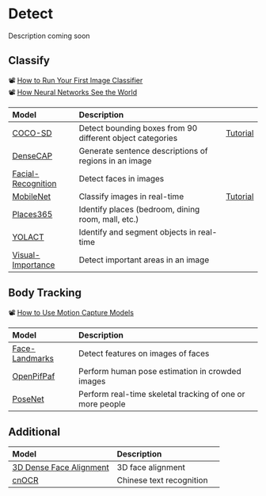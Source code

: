 # Detect

Description coming soon 

## Classify
📽 [How to Run Your First Image Classifier](https://www.youtube.com/watch?v=yoJWVSL1ST4)<br>
📽 [How Neural Networks See the World](https://www.youtube.com/watch?v=MElaCVugavw)

| Model | Description |  |
| :--- | :---| :--- |
| [COCO-SD](https://open-app.runwayml.com/?model=runway/coco-ssd) | Detect bounding boxes from 90 different object categories | [Tutorial](tutorials/tutorial_cocossd.md) |
| [DenseCAP](https://open-app.runwayml.com/?model=genekogan/densecap) | Generate sentence descriptions of regions in an image | |
| [Facial-Recognition](https://open-app.runwayml.com/?model=runway/face-recognition) | Detect faces in images | |
| [MobileNet](https://open-app.runwayml.com/?model=runway/mobilenet) | Classify images in real-time | [Tutorial](tutorials/tutorial_mobilenet.md) | 
| [Places365](https://open-app.runwayml.com/?model=matthewbay/places365) | Identify places (bedroom, dining room, mall, etc.)| |
| [YOLACT](https://open-app.runwayml.com/?model=zaid/yolact) | Identify and segment objects in real-time | |
| [Visual-Importance](https://open-app.runwayml.com/?model=runway/visual-importance) | Detect important areas in an image | |


## Body Tracking
📽 [How to Use Motion Capture Models](https://www.youtube.com/watch?v=3q-HUG3C6IE)

| Model | Description |  |
| :--- | :---| :--- |
| [Face-Landmarks](https://open-app.runwayml.com/?model=runway/face-landmarks) | Detect features on images of faces |  |
| [OpenPifPaf](https://open-app.runwayml.com/?model=alexandre01/openpifpaf-pose) | Perform human pose estimation in crowded images |  |
| [PoseNet](https://open-app.runwayml.com/?model=runway/posenet) | Perform real-time skeletal tracking of one or more people |  |


## Additional
| Model | Description |  |
| :--- | :---| :--- |
| [3D Dense Face Alignment](https://open-app.runwayml.com/?model=matthewbay/3ddfa) | 3D face alignment | |
| [cnOCR](https://open-app.runwayml.com/?model=danielsinclair/cnocr) | Chinese text recognition | |